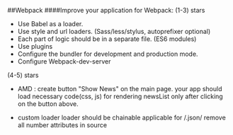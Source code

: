 ##Webpack
####Improve your application for Webpack:
(1-3) stars
- Use Babel as a loader.
- Use style and url loaders. (Sass/less/stylus, autoprefixer optional)
- Each part of logic should be in a separate file. (ES6 modules)
- Use plugins
- Configure the bundler for development and production mode.
- Configure Webpack-dev-server

(4-5) stars
- AMD : 
create button "Show News" on the main page.
your app should load necessary code(css, js) for rendering newsList only after clicking on the button above.

- custom loader
loader should be chainable
applicable for /\.json/
remove all number attributes in source
